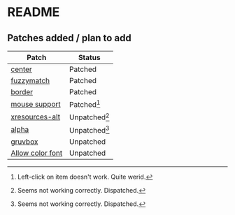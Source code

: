 # README
## Patches added / plan to add
Patch | Status |
---|---|
[center](https://tools.suckless.org/dmenu/patches/center/)  | Patched |
[fuzzymatch](https://tools.suckless.org/dmenu/patches/fuzzymatch/) | Patched|
[border](https://tools.suckless.org/dmenu/patches/border/) | Patched |
[mouse support](https://tools.suckless.org/dmenu/patches/mouse-support/) | Patched[^1] |
[xresources-alt](https://tools.suckless.org/dmenu/patches/xresources-alt/) | Unpatched[^2] |
[alpha](https://tools.suckless.org/dmenu/patches/alpha/)| Unpatched[^2] |
[gruvbox](https://tools.suckless.org/dmenu/patches/gruvbox/) | Unpatched |
[Allow color font](https://tools.suckless.org/dmenu/patches/allow-color-font/) | Unpatched |
[^1]:Left-click on item doesn't work. Quite werid.
[^2]:Seems not working correctly. Dispatched.
[^3]:Took really long time to mannauly patching, and got a strange error during
  make install, sorry and bye.
